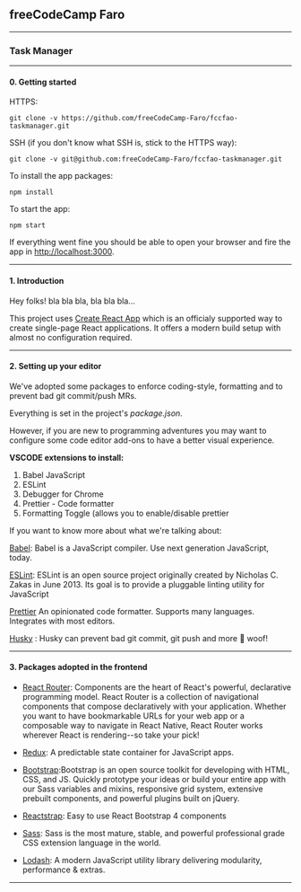 ## freeCodeCamp Faro
---
### Task Manager

---
#### 0. Getting started

HTTPS: 

	git clone -v https://github.com/freeCodeCamp-Faro/fccfao-taskmanager.git
	

SSH (if you don't know what SSH is, stick to the HTTPS way):

	git clone -v git@github.com:freeCodeCamp-Faro/fccfao-taskmanager.git

To install the app packages:

	npm install
	
To start the app:

	npm start
	
If everything went fine you should be able to open your browser and fire the app in [http://localhost:3000](http://localhost:3000).

---

#### 1. Introduction

Hey folks! bla bla bla, bla bla bla...

This project uses [Create React App](https://facebook.github.io/create-react-app/) which is an officialy supported way to create single-page React applications. It offers a modern build setup with almost no configuration required. 


---

#### 2. Setting up your editor

We've adopted some packages to enforce coding-style, formatting and to prevent bad git commit/push MRs.

Everything is set in the project's *package.json*.

However, if you are new to programming adventures you may want to configure some code editor add-ons to have a better visual experience.

**VSCODE extensions to install:**

1. Babel JavaScript	
2. ESLint
3. Debugger for Chrome
4. Prettier - Code formatter
5. Formatting Toggle (allows you to enable/disable prettier

If you want to know more about what we're talking about:
	
[Babel](https://babeljs.io/docs/en/editors/): Babel is a JavaScript compiler. Use next generation JavaScript, today. 
	
[ESLint](https://eslint.org/): ESLint is an open source project originally created by Nicholas C. Zakas in June 2013. Its goal is to provide a pluggable linting utility for JavaScript 

[Prettier](https://prettier.io/) An opinionated code formatter. Supports many languages. Integrates with most editors.

[Husky](https://www.npmjs.com/package/husky) : Husky can prevent bad git commit, git push and more 🐶 woof!

---

#### 3. Packages adopted in the frontend

- [React Router](https://reacttraining.com/react-router/): Components are the heart of React's powerful, declarative programming model. React Router is a collection of navigational components that compose declaratively with your application. Whether you want to have bookmarkable URLs for your web app or a composable way to navigate in React Native, React Router works wherever React is rendering--so take your pick!

- [Redux](https://redux.js.org/): A predictable state container for JavaScript apps.

- [Bootstrap](https://getbootstrap.com/):Bootstrap is an open source toolkit for developing with HTML, CSS, and JS. Quickly prototype your ideas or build your entire app with our Sass variables and mixins, responsive grid system, extensive prebuilt components, and powerful plugins built on jQuery.

- [Reactstrap](https://reactstrap.github.io/): Easy to use React Bootstrap 4 components

- [Sass](https://sass-lang.com/): Sass is the most mature, stable, and powerful professional grade CSS extension language in the world.

- [Lodash](https://lodash.com/docs/4.17.11): A modern JavaScript utility library delivering modularity, performance & extras.

---


	